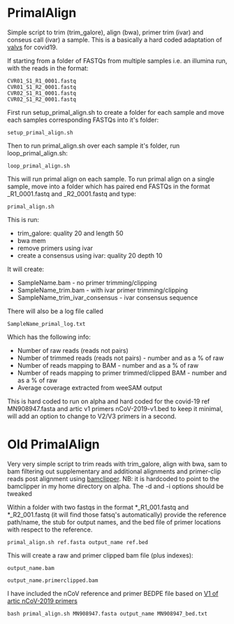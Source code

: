 # PrimalAlign
Simple script to trim (trim_galore), align (bwa), primer trim (ivar) and conseus call (ivar) a sample. This is a basically a hard coded adaptation of [valvs](https://github.com/ZackBoyd123/valvs) for covid19.

If starting from a folder of FASTQs from multiple samples i.e. an illumina run, with the reads in the format:

```
CVR01_S1_R1_0001.fastq
CVR01_S1_R2_0001.fastq
CVR02_S1_R1_0001.fastq
CVR02_S1_R2_0001.fastq
```

First run setup_primal_align.sh to create a folder for each sample and move each samples corresponding FASTQs into it's folder:

```
setup_primal_align.sh
```

Then to run primal_align.sh over each sample it's folder, run loop_primal_align.sh:

```
loop_primal_align.sh
```

This will run primal align on each sample. To run primal align on a single sample, move into a folder which has paired end FASTQs in the format _R1_0001.fastq and _R2_0001.fastq and type:

```
primal_align.sh
```

This is run:
* trim_galore: quality 20 and length 50
* bwa mem
* remove primers using ivar
* create a consensus using ivar: quality 20 depth 10

It will create:
* SampleName.bam - no primer trimming/clipping
* SampleName_trim.bam - with ivar primer trimming/clipping
* SampleName_trim_ivar_consensus - ivar consensus sequence

There will also be a log file called
```
SampleName_primal_log.txt
```
Which has the following info:
* Number of raw reads (reads not pairs)
* Number of trimmed reads (reads not pairs) - number and as a % of raw
* Number of reads mapping to BAM - number and as a % of raw
* Number of reads mapping to primer trimmed/clipped BAM - number and as a % of raw
* Average coverage extracted from weeSAM output

This is hard coded to run on alpha and hard coded for the covid-19 ref MN908947.fasta and artic v1 primers nCoV-2019-v1.bed to keep it minimal, will add an option to change to V2/V3 primers in a second.

# Old PrimalAlign

Very very simple script to trim reads with trim_galore, align with bwa, sam to bam filtering out supplementary and additional alignments and primer-clip reads post alignment using [bamclipper](https://github.com/tommyau/bamclipper). NB: it is hardcoded to point to the bamclipper in my home directory on alpha. The -d and -i options should be tweaked

Within a folder with two fastqs in the format \*\_R1_001.fastq and \*\_R2_001.fastq (it will find those fatsq's automatically) provide the reference path/name, the stub for output names, and the bed file of primer locations with respect to the reference.

```
primal_align.sh ref.fasta output_name ref.bed
```

This will create a raw and primer clipped bam file (plus indexes):

```
output_name.bam

output_name.primerclipped.bam
```

I have included the nCoV reference and primer BEDPE file based on [V1 of artic nCoV-2019 primers](https://github.com/artic-network/artic-ncov2019/tree/master/primer_schemes/nCoV-2019/V1)

```
bash primal_align.sh MN908947.fasta output_name MN908947_bed.txt
```


